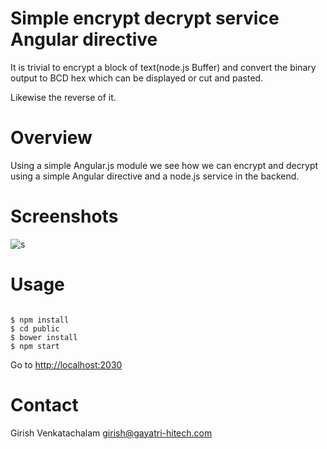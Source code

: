 Simple encrypt decrypt service Angular directive
===========================================

It is trivial to encrypt a block of text(node.js Buffer) and convert the
binary output to BCD hex which can be displayed or cut and pasted.

Likewise the reverse of it.

Overview
========

Using a simple Angular.js module we see how
 we can encrypt and decrypt using a simple Angular directive and
 a node.js service in the backend.

Screenshots
===========

![s](https://cloud.githubusercontent.com/assets/6890469/23995383/5f8d7162-0a6f-11e7-9cb4-e1020c515bcd.gif)

Usage
========

```

$ npm install
$ cd public
$ bower install
$ npm start

```

Go to [http://localhost:2030](http://localhost:2030/)

Contact
=======

Girish Venkatachalam <girish@gayatri-hitech.com>
